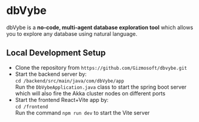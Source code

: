 # dbVybe  

dbVybe is a **no-code, multi-agent database exploration tool** which allows you to explore any database using natural language.  

## Local Development Setup  

- Clone the repository from `https://github.com/Gizmosoft/dbvybe.git`  
- Start the backend server by:  
`cd /backend/src/main/java/com/dbVybe/app`  
Run the `DbVybeApplication.java` class to start the spring boot server which will also fire the Akka cluster nodes on different ports  
- Start the frontend React+Vite app by:  
`cd /frontend`  
Run the command `npm run dev` to start the Vite server